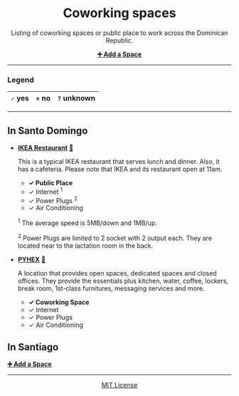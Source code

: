 <div align=center>

# Coworking spaces

Listing of coworking spaces or public place to work across the Dominican Republic.

**[:heavy_plus_sign: Add a Space](https://github.com/developersdo/coworking/issues/new)**

</div>

---

### Legend

 | `✓` yes | `×` no | `?` unknown |
 | ------- | ------ | ----------- |
 
---

## In Santo Domingo

 - **[IKEA Restaurant](https://www.ikea.com.do/santodomingo/desktop/es_do/restaurante)** [:round_pushpin:](https://goo.gl/maps/2LAzYTHsYSK2)
 
     This is a typical IKEA restaurant that serves lunch and dinner. Also, it has a cafeteria. Please note that IKEA and its restaurant open at 11am.

    - **✓ Public Place**
    - ✓ Internet <sup>1</sup>
    - ✓ Power Plugs <sup>2</sup>
    - ✓ Air Conditioning

    <sup>1</sup> The average speed is 5MB/down and 1MB/up.
   
    <sup>2</sup> Power Plugs are limited to 2 socket with 2 output each. They are located near to the lactation room in the back.

 - **[PYHEX](http://www.pyhexwork.com/)** [:round_pushpin:](https://goo.gl/maps/pbHrYkx5aVS2)

    A location that provides open spaces, dedicated spaces and closed offices. They provide the essentials plus kitchen, water, coffee, lockers, break room, 1st-class furnitures, messaging services and more.

    - **✓ Coworking Space**
    - ✓ Internet
    - ✓ Power Plugs
    - ✓ Air Conditioning

## In Santiago

**[:heavy_plus_sign: Add a Space](https://github.com/developersdo/coworking/issues/new)**

---

<div align=center>

[MIT License](LICENSE)

</div>
